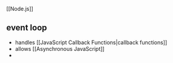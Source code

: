 [[Node.js]]
## event loop
* handles [[JavaScript Callback Functions|callback functions]]
* allows [[Asynchronous JavaScript]]
* 
